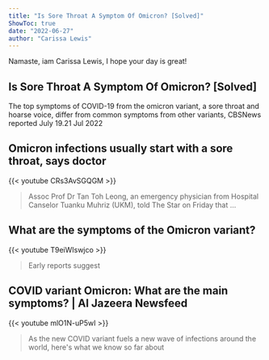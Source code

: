 ```yaml
---
title: "Is Sore Throat A Symptom Of Omicron? [Solved]"
ShowToc: true 
date: "2022-06-27"
author: "Carissa Lewis" 
---
```


Namaste, iam Carissa Lewis, I hope your day is great!
## Is Sore Throat A Symptom Of Omicron? [Solved]
The top symptoms of COVID-19 from the omicron variant, a sore throat and hoarse voice, differ from common symptoms from other variants, CBSNews reported July 19.21 Jul 2022

## Omicron infections usually start with a sore throat, says doctor
{{< youtube CRs3AvSGQGM >}}
>Assoc Prof Dr Tan Toh Leong, an emergency physician from Hospital Canselor Tuanku Muhriz (UKM), told The Star on Friday that ...

## What are the symptoms of the Omicron variant?
{{< youtube T9eiWIswjco >}}
>Early reports suggest 

## COVID variant Omicron: What are the main symptoms? | Al Jazeera Newsfeed
{{< youtube mlO1N-uP5wI >}}
>As the new COVID variant fuels a new wave of infections around the world, here's what we know so far about 

